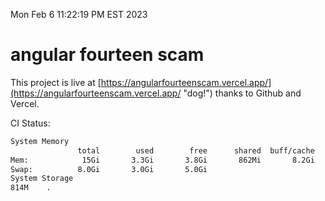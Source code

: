 Mon Feb  6 11:22:19 PM EST 2023

# angular fourteen scam


This project is live at [https://angularfourteenscam.vercel.app/](https://angularfourteenscam.vercel.app/ "dog!") thanks to Github and Vercel.

CI Status: 

```bash
System Memory
               total        used        free      shared  buff/cache   available
Mem:            15Gi       3.3Gi       3.8Gi       862Mi       8.2Gi        10Gi
Swap:          8.0Gi       3.0Gi       5.0Gi
System Storage
814M	.
```
